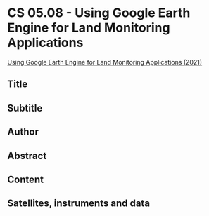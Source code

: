 # CS 05.08 - Using Google Earth Engine for Land Monitoring Applications

[Using Google Earth Engine for Land Monitoring Applications (2021)](https://appliedsciences.nasa.gov/join-mission/training/english/arset-using-google-earth-engine-land-monitoring-applications)

## Title

## Subtitle

## Author

## Abstract

## Content

## Satellites, instruments and data

